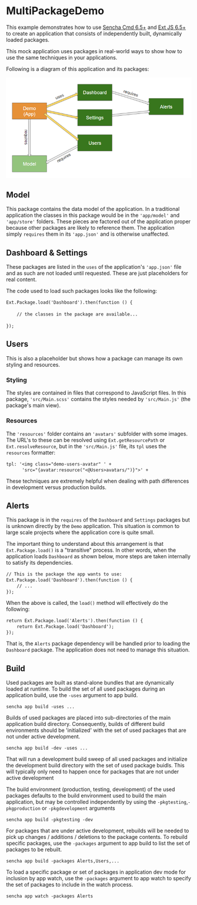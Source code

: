 # MultiPackageDemo

This example demonstrates how to use
[Sencha Cmd 6.5+](https://www.sencha.com/products/sencha-cmd) and
[Ext JS 6.5+](https://www.sencha.com/products/extjs) to create an application that
consists of independently built, dynamically loaded packages.

This mock application uses packages in real-world ways to show how to use the same
techniques in your applications.

Following is a diagram of this application and its packages:

![Architecture](docs/architecture.png)

## Model

This package contains the data model of the application. In a traditional application
the classes in this package would be in the `'app/model'` and `'app/store'` folders.
These pieces are factored out of the application proper because other packages are
likely to reference them. The application simply `requires` them in its `'app.json'`
and is otherwise unaffected.

## Dashboard & Settings

These packages are listed in the `uses` of the application's `'app.json'` file and
as such are not loaded until requested. These are just placeholders for real content.

The code used to load such packages looks like the following:

    Ext.Package.load('Dashboard').then(function () {
    
        // the classes in the package are available...
        
    });

## Users

This is also a placeholder but shows how a package can manage its own styling and
resources.

### Styling

The styles are contained in files that correspond to JavaScript files. In this package,
`'src/Main.scss'` contains the styles needed by `'src/Main.js'` (the package's main view).

### Resources

The `'resources'` folder contains an `'avatars'` subfolder with some images. The URL's
to these can be resolved using `Ext.getResourcePath` or `Ext.resolveResource`, but in
the `'src/Main.js'` file, its `tpl` uses the `resources` formatter:

    tpl: '<img class="demo-users-avatar" ' + 
          'src="{avatar:resource("<@Users>avatars/")}">' +

These techniques are extremely helpful when dealing with path differences in development
versus production builds.

## Alerts

This package is in the `requires` of the `Dashboard` and `Settings` packages but is
unknown directly by the `Demo` application. This situation is common to large scale
projects where the application core is quite small.

The important thing to understand about this arrangement is that `Ext.Package.load()` is
a "transitive" process. In other words, when the application loads `Dashboard` as shown
below, more steps are taken internally to satisfy its dependencies.

    // This is the package the app wants to use:
    Ext.Package.load('Dashboard').then(function () {
        // ...
    });

When the above is called, the `load()` method will effectively do the following:

    return Ext.Package.load('Alerts').then(function () {
        return Ext.Package.load('Dashboard');
    });

That is, the `Alerts` package dependency will be handled prior to loading the `Dashboard`
package. The application does not need to manage this situation.


## Build

Used packages are built as stand-alone bundles that are dynamically loaded at runtime.  To
build the set of all used packages during an application build, use the `-uses` argument
to app build.

    sencha app build -uses ...

Builds of used packages are placed into sub-directories of the main application build 
directory. Consequently, builds of different build environments should be 'initialized' 
with the set of used packages that are not under active development.

    sencha app build -dev -uses ...

That will run a development build sweep of all used packages and initialize the development
build directory with the set of used package buidls.  This will typically only need to 
happen once for packages that are not under active development

The build environment (production, testing, development) of the used packages defaults
to the build environment used to build the main application, but may be controlled 
independently by using the `-pkgtesting`,`-pkgproduction` or `-pkgdevelopment` arguments

    sencha app build -pkgtesting -dev
    
For packages that are under active development, rebuilds will be needed to pick up changes
/ additions / deletions to the package contents.  To rebuild specific packages, use the 
`-packages` argument to app build to list the set of packages to be rebuilt.

    sencha app build -packages Alerts,Users,...
     
To load a specific package or set of packages in application dev mode for inclusion by 
app watch, use the `-packages` argument to app watch to specify the set of packages to 
include in the watch process.
    
    sencha app watch -packages Alerts
